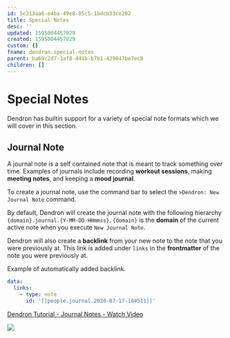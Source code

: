```yaml
---
id: 5c213aa6-e4ba-49e8-85c5-1bdcb33ce202
title: Special Notes
desc: ''
updated: 1595004457029
created: 1595004457029
custom: {}
fname: dendron.special-notes
parent: ba69c2d7-1af8-441b-b7b1-429047be7ec8
children: []
---
```


# Special Notes

Dendron has builtin support for a variety of special note formats which we will cover in this section.

## Journal Note

A journal note is a self contained note that is meant to track something over time. Examples of journals include recording **workout sessions**, making **meeting notes**, and keeping a **mood journal**.

To create a journal note, use the command bar to select the `>Dendron: New Journal Note` command. 

By default, Dendron will create the journal note with the following hierarchy `{domain}.journal.{Y-MM-DD-HHmmss}`. `{domain}` is the **domain** of the current active note when you execute `New Journal Note`.

Dendron will also create a **backlink** from your new note to the note that you were previously at. This link is added under `links` in the **frontmatter** of the note you were previously at.

Example of automatically added backlink.

```yml
data:
  links:
    - type: note
      id: '[[people.journal.2020-07-17-104511]]'
```

<a href="https://www.loom.com/share/da562a166af9427e908a76be8bc38355"> <p>Dendron Tutorial - Journal Notes - Watch Video</p> <img src="https://cdn.loom.com/sessions/thumbnails/da562a166af9427e908a76be8bc38355-with-play.gif"> </a>